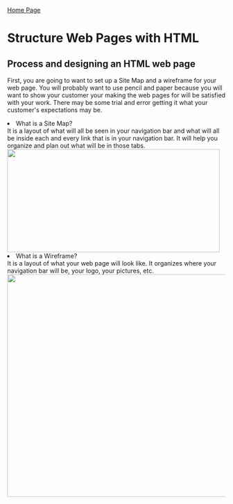 [Home Page](README.md)

<!DOCTYPE html>
<html>
    <h1>Structure Web Pages with HTML</h1>
    <body>
    <h2>Process and designing an HTML web page</h2>
    <p> 
    First, you are going to want to set up a Site Map and a wireframe for your web page. You will probably want to use pencil and paper because you will want to show your customer your making the web pages for will be satisfied with your work. There may be some trial and error getting it what your customer's expectations may be. 
    <li>What is a Site Map?</li>
    <article>It is a layout of what will all be seen in your navigation bar and what will all be inside each and every link that is in your navigation bar. It will help you organize and plan out what will be in those tabs.
     <img src="https://miro.medium.com/max/490/0*fmTh6pyS31Q3ShmG.jpg" width="490" height="237"> </article>
    <li> What is a Wireframe?</li>
    <article>It is a layout of what your web page will look like. It organizes where your navigation bar will be, your logo, your pictures, etc.
     <img src="https://moqups.com/blog/wp-content/uploads/2020/02/Screen4b.png" width="512" height="512"> </article>
    </p>
    </body>
</html>